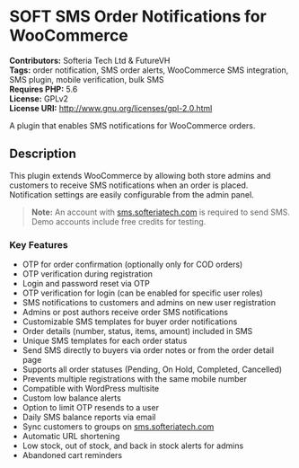 # SOFT SMS Order Notifications for WooCommerce

**Contributors:** Softeria Tech Ltd & FutureVH  
**Tags:** order notification, SMS order alerts, WooCommerce SMS integration, SMS plugin, mobile verification, bulk SMS  
**Requires PHP:** 5.6  
**License:** GPLv2  
**License URI:** http://www.gnu.org/licenses/gpl-2.0.html

A plugin that enables SMS notifications for WooCommerce orders.

## Description

This plugin extends WooCommerce by allowing both store admins and customers to receive SMS notifications when an order is placed. Notification settings are easily configurable from the admin panel.

> **Note:** An account with [sms.softeriatech.com](https://sms.softeriatech.com) is required to send SMS. Demo accounts include free credits for testing.

### Key Features

- OTP for order confirmation (optionally only for COD orders)
- OTP verification during registration
- Login and password reset via OTP
- OTP verification for login (can be enabled for specific user roles)
- SMS notifications to customers and admins on new user registration
- Admins or post authors receive order SMS notifications
- Customizable SMS templates for buyer order notifications
- Order details (number, status, items, amount) included in SMS
- Unique SMS templates for each order status
- Send SMS directly to buyers via order notes or from the order detail page
- Supports all order statuses (Pending, On Hold, Completed, Cancelled)
- Prevents multiple registrations with the same mobile number
- Compatible with WordPress multisite
- Custom low balance alerts
- Option to limit OTP resends to a user
- Daily SMS balance reports via email
- Sync customers to groups on [sms.softeriatech.com](https://sms.softeriatech.com)
- Automatic URL shortening
- Low stock, out of stock, and back in stock alerts for admins
- Abandoned cart reminders
